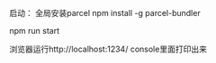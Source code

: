 启动：
全局安装parcel
npm install -g parcel-bundler

npm run start

浏览器运行http://localhost:1234/
console里面打印出来
